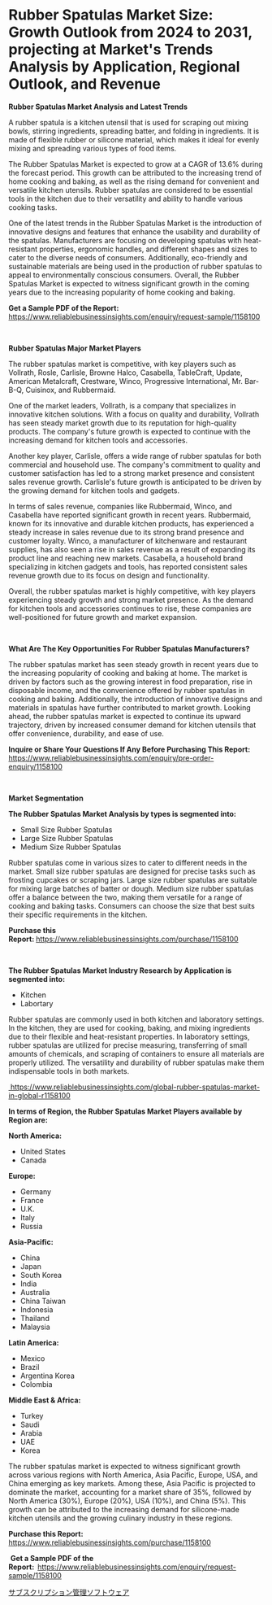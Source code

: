 <p><h1>Rubber Spatulas Market Size: Growth Outlook from 2024 to 2031, projecting at Market's Trends Analysis by Application, Regional Outlook, and Revenue</h1></p><p><strong>Rubber Spatulas Market Analysis and Latest Trends</strong></p>
<p><p>A rubber spatula is a kitchen utensil that is used for scraping out mixing bowls, stirring ingredients, spreading batter, and folding in ingredients. It is made of flexible rubber or silicone material, which makes it ideal for evenly mixing and spreading various types of food items.</p><p>The Rubber Spatulas Market is expected to grow at a CAGR of 13.6% during the forecast period. This growth can be attributed to the increasing trend of home cooking and baking, as well as the rising demand for convenient and versatile kitchen utensils. Rubber spatulas are considered to be essential tools in the kitchen due to their versatility and ability to handle various cooking tasks.</p><p>One of the latest trends in the Rubber Spatulas Market is the introduction of innovative designs and features that enhance the usability and durability of the spatulas. Manufacturers are focusing on developing spatulas with heat-resistant properties, ergonomic handles, and different shapes and sizes to cater to the diverse needs of consumers. Additionally, eco-friendly and sustainable materials are being used in the production of rubber spatulas to appeal to environmentally conscious consumers. Overall, the Rubber Spatulas Market is expected to witness significant growth in the coming years due to the increasing popularity of home cooking and baking.</p></p>
<p><strong>Get a Sample PDF of the Report:&nbsp;</strong> <a href="https://www.reliablebusinessinsights.com/enquiry/request-sample/1158100">https://www.reliablebusinessinsights.com/enquiry/request-sample/1158100</a></p>
<p>&nbsp;</p>
<p><strong>Rubber Spatulas Major Market Players</strong></p>
<p><p>The rubber spatulas market is competitive, with key players such as Vollrath, Rosle, Carlisle, Browne Halco, Casabella, TableCraft, Update, American Metalcraft, Crestware, Winco, Progressive International, Mr. Bar-B-Q, Cuisinox, and Rubbermaid. </p><p>One of the market leaders, Vollrath, is a company that specializes in innovative kitchen solutions. With a focus on quality and durability, Vollrath has seen steady market growth due to its reputation for high-quality products. The company's future growth is expected to continue with the increasing demand for kitchen tools and accessories.</p><p>Another key player, Carlisle, offers a wide range of rubber spatulas for both commercial and household use. The company's commitment to quality and customer satisfaction has led to a strong market presence and consistent sales revenue growth. Carlisle's future growth is anticipated to be driven by the growing demand for kitchen tools and gadgets.</p><p>In terms of sales revenue, companies like Rubbermaid, Winco, and Casabella have reported significant growth in recent years. Rubbermaid, known for its innovative and durable kitchen products, has experienced a steady increase in sales revenue due to its strong brand presence and customer loyalty. Winco, a manufacturer of kitchenware and restaurant supplies, has also seen a rise in sales revenue as a result of expanding its product line and reaching new markets. Casabella, a household brand specializing in kitchen gadgets and tools, has reported consistent sales revenue growth due to its focus on design and functionality.</p><p>Overall, the rubber spatulas market is highly competitive, with key players experiencing steady growth and strong market presence. As the demand for kitchen tools and accessories continues to rise, these companies are well-positioned for future growth and market expansion.</p></p>
<p>&nbsp;</p>
<p><strong>What Are The Key Opportunities For Rubber Spatulas Manufacturers?</strong></p>
<p><p>The rubber spatulas market has seen steady growth in recent years due to the increasing popularity of cooking and baking at home. The market is driven by factors such as the growing interest in food preparation, rise in disposable income, and the convenience offered by rubber spatulas in cooking and baking. Additionally, the introduction of innovative designs and materials in spatulas have further contributed to market growth. Looking ahead, the rubber spatulas market is expected to continue its upward trajectory, driven by increased consumer demand for kitchen utensils that offer convenience, durability, and ease of use.</p></p>
<p><strong>Inquire or Share Your Questions If Any Before Purchasing This Report:</strong> <a href="https://www.reliablebusinessinsights.com/enquiry/pre-order-enquiry/1158100">https://www.reliablebusinessinsights.com/enquiry/pre-order-enquiry/1158100</a></p>
<p>&nbsp;</p>
<p><strong>Market Segmentation</strong></p>
<p><strong>The Rubber Spatulas Market Analysis by types is segmented into:</strong></p>
<p><ul><li>Small Size Rubber Spatulas</li><li>Large Size Rubber Spatulas</li><li>Medium Size Rubber Spatulas</li></ul></p>
<p><p>Rubber spatulas come in various sizes to cater to different needs in the market. Small size rubber spatulas are designed for precise tasks such as frosting cupcakes or scraping jars. Large size rubber spatulas are suitable for mixing large batches of batter or dough. Medium size rubber spatulas offer a balance between the two, making them versatile for a range of cooking and baking tasks. Consumers can choose the size that best suits their specific requirements in the kitchen.</p></p>
<p><strong>Purchase this Report:&nbsp;</strong><a href="https://www.reliablebusinessinsights.com/purchase/1158100">https://www.reliablebusinessinsights.com/purchase/1158100</a></p>
<p>&nbsp;</p>
<p><strong>The Rubber Spatulas Market Industry Research by Application is segmented into:</strong></p>
<p><ul><li>Kitchen</li><li>Labortary</li></ul></p>
<p><p>Rubber spatulas are commonly used in both kitchen and laboratory settings. In the kitchen, they are used for cooking, baking, and mixing ingredients due to their flexible and heat-resistant properties. In laboratory settings, rubber spatulas are utilized for precise measuring, transferring of small amounts of chemicals, and scraping of containers to ensure all materials are properly utilized. The versatility and durability of rubber spatulas make them indispensable tools in both markets.</p></p>
<p><a href="https://www.reliablebusinessinsights.com/global-rubber-spatulas-market-in-global-r1158100">&nbsp;https://www.reliablebusinessinsights.com/global-rubber-spatulas-market-in-global-r1158100</a></p>
<p><strong>In terms of Region, the Rubber Spatulas Market Players available by Region are:</strong></p>
<p>
    <p> <strong> North America: </strong>
        <ul>
            <li>United States</li>
            <li>Canada</li>
        </ul>
        </p> 
    <p> <strong> Europe: </strong>
        <ul>
            <li>Germany</li>
            <li>France</li>
            <li>U.K.</li>
            <li>Italy</li>
            <li>Russia</li>
        </ul>
        </p> 
    <p> <strong> Asia-Pacific: </strong>
        <ul>
            <li>China</li>
            <li>Japan</li>
            <li>South Korea</li>
            <li>India</li>
            <li>Australia</li>
            <li>China Taiwan</li>
            <li>Indonesia</li>
            <li>Thailand</li>
            <li>Malaysia</li>
        </ul>
        </p> 
    <p> <strong> Latin America: </strong>
        <ul>
            <li>Mexico</li>
            <li>Brazil</li>
            <li>Argentina Korea</li>
            <li>Colombia</li>
        </ul>
        </p> 
    <p> <strong> Middle East & Africa: </strong>
        <ul>
            <li>Turkey</li>
            <li>Saudi</li>
            <li>Arabia</li>
            <li>UAE</li>
            <li>Korea</li>
        </ul>
    </p>
    </p>
<p><p>The rubber spatulas market is expected to witness significant growth across various regions with North America, Asia Pacific, Europe, USA, and China emerging as key markets. Among these, Asia Pacific is projected to dominate the market, accounting for a market share of 35%, followed by North America (30%), Europe (20%), USA (10%), and China (5%). This growth can be attributed to the increasing demand for silicone-made kitchen utensils and the growing culinary industry in these regions.</p></p>
<p><strong>Purchase this Report: </strong><a href="https://www.reliablebusinessinsights.com/purchase/1158100">https://www.reliablebusinessinsights.com/purchase/1158100</a></p>
<p>&nbsp;<strong>Get a Sample PDF of the Report:&nbsp;&nbsp;</strong><a href="https://www.reliablebusinessinsights.com/enquiry/request-sample/1158100">https://www.reliablebusinessinsights.com/enquiry/request-sample/1158100</a></p>
<p><strong></strong></p>
<p><p><a href="https://github.com/sghwr779811674/Market-Research-Report-List-3/blob/main/63212415941.md">サブスクリプション管理ソフトウェア</a></p></p>